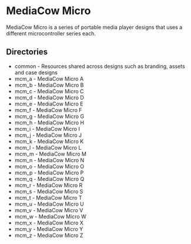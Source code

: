 # MediaCow Micro
MediaCow Micro is a series of portable media player designs that uses a different microcontroller series each.

## Directories

- common - Resources shared across designs such as branding, assets and case designs
- mcm_a - MediaCow Micro A
- mcm_b - MediaCow Micro B
- mcm_c - MediaCow Micro C
- mcm_d - MediaCow Micro D
- mcm_e - MediaCow Micro E
- mcm_f - MediaCow Micro F
- mcm_g - MediaCow Micro G
- mcm_h - MediaCow Micro H
- mcm_i - MediaCow Micro I
- mcm_j - MediaCow Micro J
- mcm_k - MediaCow Micro K
- mcm_l - MediaCow Micro L
- mcm_m - MediaCow Micro M
- mcm_n - MediaCow Micro N
- mcm_o - MediaCow Micro O
- mcm_p - MediaCow Micro P
- mcm_q - MediaCow Micro Q
- mcm_r - MediaCow Micro R
- mcm_s - MediaCow Micro S
- mcm_t - MediaCow Micro T
- mcm_u - MediaCow Micro U
- mcm_v - MediaCow Micro V
- mcm_w - MediaCow Micro W
- mcm_x - MediaCow Micro X
- mcm_y - MediaCow Micro Y
- mcm_z - MediaCow Micro Z
